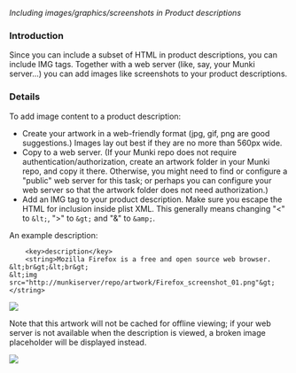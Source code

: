 _Including images/graphics/screenshots in Product descriptions_

### Introduction

Since you can include a subset of HTML in product descriptions, you can include IMG tags.
Together with a web server (like, say, your Munki server...) you can add images like screenshots to your product descriptions.

### Details

To add image content to a product description:

- Create your artwork in a web-friendly format (jpg, gif, png are good suggestions.) Images lay out best if they are no more than 560px wide.
- Copy to a web server. (If your Munki repo does not require authentication/authorization, create an artwork folder in your Munki repo, and copy it there. Otherwise, you might need to find or configure a "public" web server for this task; or perhaps you can configure your web server so that the artwork folder does not need authorization.)
- Add an IMG tag to your product description. Make sure you escape the HTML for inclusion inside plist XML. This generally means changing "<" to `&lt;`, ">" to `&gt;` and "&" to `&amp;`.

An example description:

    	<key>description</key>
    	<string>Mozilla Firefox is a free and open source web browser.
    &lt;br&gt;&lt;br&gt;
    &lt;img src="http://munkiserver/repo/artwork/Firefox_screenshot_01.png"&gt;</string>

![](https://github.com/munki/munki/wiki/images/screen_shots_in_descriptions.png)

Note that this artwork will not be cached for offline viewing; if your web server is not available when the description is viewed, a broken image placeholder will be displayed instead.

![](https://github.com/munki/munki/wiki/images/screen_shot_with_broken_link.png)